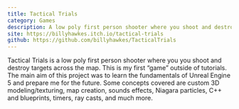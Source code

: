 ```yaml
---
title: Tactical Trials
category: Games
description: A low poly first person shooter where you shoot and destroy targets across the map.
site: https://billyhawkes.itch.io/tactical-trials
github: https://github.com/billyhawkes/TacticalTrials
---
```


Tactical Trials is a low poly first person shooter where you you shoot and destroy targets across the map. This is my first “game” outside of tutorials. The main aim of this project was to learn the fundamentals of Unreal Engine 5 and prepare me for the future. Some concepts covered are custom 3D modeling/texturing, map creation, sounds effects, Niagara particles, C++ and blueprints, timers, ray casts, and much more.
